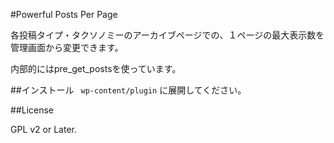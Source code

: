 #Powerful Posts Per Page


各投稿タイプ・タクソノミーのアーカイブページでの、１ページの最大表示数を管理画面から変更できます。

内部的にはpre_get_postsを使っています。

##インストール
` wp-content/plugin` に展開してください。

##License

GPL v2 or Later.
